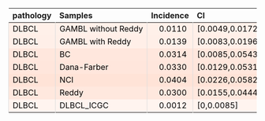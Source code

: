 <table class="table" style="margin-left: 0; margin-right: auto;">
 <thead>
  <tr>
   <th style="text-align:left;"> pathology </th>
   <th style="text-align:left;"> Samples </th>
   <th style="text-align:right;"> Incidence </th>
   <th style="text-align:left;"> CI </th>
  </tr>
 </thead>
<tbody>
  <tr>
   <td style="text-align:left;color: rgba(0, 0, 0, 255) !important;background-color: rgba(255, 240, 233, 255) !important;border-left:1px solid #DDDDDD;white-space: nowrap;"> DLBCL </td>
   <td style="text-align:left;color: rgba(0, 0, 0, 255) !important;background-color: rgba(255, 240, 233, 255) !important;border-left:1px solid #DDDDDD;white-space: nowrap;"> GAMBL without Reddy </td>
   <td style="text-align:right;color: rgba(0, 0, 0, 255) !important;background-color: rgba(255, 240, 233, 255) !important;border-left:1px solid #DDDDDD;white-space: nowrap;"> <span style="     color: rgba(0, 0, 0, 255) !important;border-radius: 4px; padding-right: 4px; padding-left: 4px; background-color: rgba(255, 240, 233, 255) !important;">0.0110</span> </td>
   <td style="text-align:left;color: rgba(0, 0, 0, 255) !important;background-color: rgba(255, 240, 233, 255) !important;border-left:1px solid #DDDDDD;white-space: nowrap;"> [0.0049,0.0172] </td>
  </tr>
  <tr>
   <td style="text-align:left;color: rgba(0, 0, 0, 255) !important;background-color: rgba(255, 239, 232, 255) !important;border-left:1px solid #DDDDDD;white-space: nowrap;"> DLBCL </td>
   <td style="text-align:left;color: rgba(0, 0, 0, 255) !important;background-color: rgba(255, 239, 232, 255) !important;border-left:1px solid #DDDDDD;white-space: nowrap;"> GAMBL with Reddy </td>
   <td style="text-align:right;color: rgba(0, 0, 0, 255) !important;background-color: rgba(255, 239, 232, 255) !important;border-left:1px solid #DDDDDD;white-space: nowrap;"> <span style="     color: rgba(0, 0, 0, 255) !important;border-radius: 4px; padding-right: 4px; padding-left: 4px; background-color: rgba(255, 239, 232, 255) !important;">0.0139</span> </td>
   <td style="text-align:left;color: rgba(0, 0, 0, 255) !important;background-color: rgba(255, 239, 232, 255) !important;border-left:1px solid #DDDDDD;white-space: nowrap;"> [0.0083,0.0196] </td>
  </tr>
  <tr>
   <td style="text-align:left;color: rgba(0, 0, 0, 255) !important;background-color: rgba(255, 231, 221, 255) !important;border-left:1px solid #DDDDDD;white-space: nowrap;"> DLBCL </td>
   <td style="text-align:left;color: rgba(0, 0, 0, 255) !important;background-color: rgba(255, 231, 221, 255) !important;border-left:1px solid #DDDDDD;white-space: nowrap;"> BC </td>
   <td style="text-align:right;color: rgba(0, 0, 0, 255) !important;background-color: rgba(255, 231, 221, 255) !important;border-left:1px solid #DDDDDD;white-space: nowrap;"> <span style="     color: rgba(0, 0, 0, 255) !important;border-radius: 4px; padding-right: 4px; padding-left: 4px; background-color: rgba(255, 231, 221, 255) !important;">0.0314</span> </td>
   <td style="text-align:left;color: rgba(0, 0, 0, 255) !important;background-color: rgba(255, 231, 221, 255) !important;border-left:1px solid #DDDDDD;white-space: nowrap;"> [0.0085,0.0543] </td>
  </tr>
  <tr>
   <td style="text-align:left;color: rgba(0, 0, 0, 255) !important;background-color: rgba(255, 230, 220, 255) !important;border-left:1px solid #DDDDDD;white-space: nowrap;"> DLBCL </td>
   <td style="text-align:left;color: rgba(0, 0, 0, 255) !important;background-color: rgba(255, 230, 220, 255) !important;border-left:1px solid #DDDDDD;white-space: nowrap;"> Dana-Farber </td>
   <td style="text-align:right;color: rgba(0, 0, 0, 255) !important;background-color: rgba(255, 230, 220, 255) !important;border-left:1px solid #DDDDDD;white-space: nowrap;"> <span style="     color: rgba(0, 0, 0, 255) !important;border-radius: 4px; padding-right: 4px; padding-left: 4px; background-color: rgba(255, 230, 220, 255) !important;">0.0330</span> </td>
   <td style="text-align:left;color: rgba(0, 0, 0, 255) !important;background-color: rgba(255, 230, 220, 255) !important;border-left:1px solid #DDDDDD;white-space: nowrap;"> [0.0129,0.0531] </td>
  </tr>
  <tr>
   <td style="text-align:left;color: rgba(0, 0, 0, 255) !important;background-color: rgba(255, 227, 215, 255) !important;border-left:1px solid #DDDDDD;white-space: nowrap;"> DLBCL </td>
   <td style="text-align:left;color: rgba(0, 0, 0, 255) !important;background-color: rgba(255, 227, 215, 255) !important;border-left:1px solid #DDDDDD;white-space: nowrap;"> NCI </td>
   <td style="text-align:right;color: rgba(0, 0, 0, 255) !important;background-color: rgba(255, 227, 215, 255) !important;border-left:1px solid #DDDDDD;white-space: nowrap;"> <span style="     color: rgba(0, 0, 0, 255) !important;border-radius: 4px; padding-right: 4px; padding-left: 4px; background-color: rgba(255, 227, 215, 255) !important;">0.0404</span> </td>
   <td style="text-align:left;color: rgba(0, 0, 0, 255) !important;background-color: rgba(255, 227, 215, 255) !important;border-left:1px solid #DDDDDD;white-space: nowrap;"> [0.0226,0.0582] </td>
  </tr>
  <tr>
   <td style="text-align:left;color: rgba(0, 0, 0, 255) !important;background-color: rgba(255, 232, 222, 255) !important;border-left:1px solid #DDDDDD;white-space: nowrap;"> DLBCL </td>
   <td style="text-align:left;color: rgba(0, 0, 0, 255) !important;background-color: rgba(255, 232, 222, 255) !important;border-left:1px solid #DDDDDD;white-space: nowrap;"> Reddy </td>
   <td style="text-align:right;color: rgba(0, 0, 0, 255) !important;background-color: rgba(255, 232, 222, 255) !important;border-left:1px solid #DDDDDD;white-space: nowrap;"> <span style="     color: rgba(0, 0, 0, 255) !important;border-radius: 4px; padding-right: 4px; padding-left: 4px; background-color: rgba(255, 232, 222, 255) !important;">0.0300</span> </td>
   <td style="text-align:left;color: rgba(0, 0, 0, 255) !important;background-color: rgba(255, 232, 222, 255) !important;border-left:1px solid #DDDDDD;white-space: nowrap;"> [0.0155,0.0444] </td>
  </tr>
  <tr>
   <td style="text-align:left;color: rgba(0, 0, 0, 255) !important;background-color: rgba(255, 244, 239, 255) !important;border-left:1px solid #DDDDDD;white-space: nowrap;"> DLBCL </td>
   <td style="text-align:left;color: rgba(0, 0, 0, 255) !important;background-color: rgba(255, 244, 239, 255) !important;border-left:1px solid #DDDDDD;white-space: nowrap;"> DLBCL_ICGC </td>
   <td style="text-align:right;color: rgba(0, 0, 0, 255) !important;background-color: rgba(255, 244, 239, 255) !important;border-left:1px solid #DDDDDD;white-space: nowrap;"> <span style="     color: rgba(0, 0, 0, 255) !important;border-radius: 4px; padding-right: 4px; padding-left: 4px; background-color: rgba(255, 244, 239, 255) !important;">0.0012</span> </td>
   <td style="text-align:left;color: rgba(0, 0, 0, 255) !important;background-color: rgba(255, 244, 239, 255) !important;border-left:1px solid #DDDDDD;white-space: nowrap;"> [0,0.0085] </td>
  </tr>
</tbody>
</table>